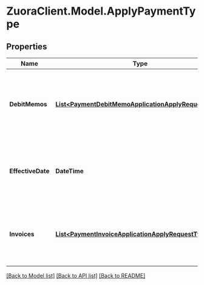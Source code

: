 # ZuoraClient.Model.ApplyPaymentType

## Properties

Name | Type | Description | Notes
------------ | ------------- | ------------- | -------------
**DebitMemos** | [**List&lt;PaymentDebitMemoApplicationApplyRequestType&gt;**](PaymentDebitMemoApplicationApplyRequestType.md) | Container for debit memos. The maximum number of debit memos is 1,000.  | [optional] 
**EffectiveDate** | **DateTime** | The date when the payment application takes effect, in &#x60;yyyy-mm-dd&#x60; format.  | [optional] 
**Invoices** | [**List&lt;PaymentInvoiceApplicationApplyRequestType&gt;**](PaymentInvoiceApplicationApplyRequestType.md) | Container for invoices. The maximum number of invoices is 1,000.  | [optional] 

[[Back to Model list]](../README.md#documentation-for-models) [[Back to API list]](../README.md#documentation-for-api-endpoints) [[Back to README]](../README.md)


